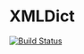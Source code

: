 # XMLDict

[![Build Status](https://travis-ci.org/samoconnor/XMLDict.jl.svg?branch=master)](https://travis-ci.org/samoconnor/XMLDict.jl)
